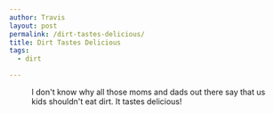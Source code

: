 ```yaml
---
author: Travis
layout: post
permalink: /dirt-tastes-delicious/
title: Dirt Tastes Delicious
tags:
  - dirt

---
```



<figure>
	<img src="http://i2.wp.com/silasq.com/uploads/2013/05/2013-02-04-14.32.33.jpg?resize=1440%2C1440" alt="">	
	<figcaption>I don't know why all those moms and dads out there say that us kids shouldn't eat dirt. It tastes delicious!</figcaption>
</figure>